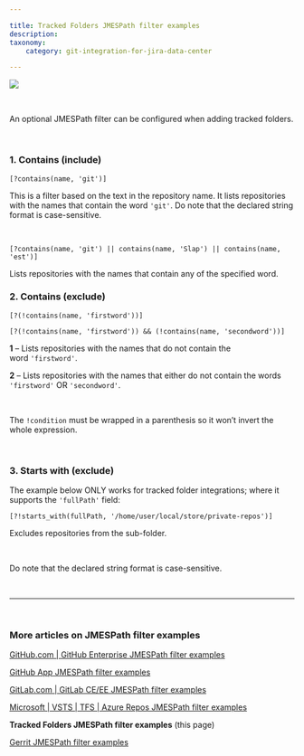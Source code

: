 ```yaml
---

title: Tracked Folders JMESPath filter examples
description:
taxonomy:
    category: git-integration-for-jira-data-center

---
```


![](/wp-content/uploads/tracked-folder-mobile-custom3.png)

&nbsp;

An optional JMESPath filter can be configured when adding tracked folders.

&nbsp;

### 1\. Contains (include)

`[?contains(name, 'git')]`

This is a filter based on the text in the repository name. It lists repositories with the names that contain the word `'git'`. Do note that the declared string format is case-sensitive.

&nbsp;

`[?contains(name, 'git') || contains(name, 'Slap') || contains(name, 'est')]`

Lists repositories with the names that contain any of the specified word.

### 2\. Contains (exclude)

`[?(!contains(name, 'firstword'))]`

`[?(!contains(name, 'firstword')) && (!contains(name, 'secondword'))]`

**1** – Lists repositories with the names that do not contain the word `'firstword'`.

**2** – Lists repositories with the names that either do not contain the words `'firstword'` OR `'secondword'`.

&nbsp;

<div class="bbb-callout bbb--note">
    <div class="irow">
    <div class="ilogobox">
        <span class="logoimg"></span>
    </div>
    <div class="imsgbox">
        The <code>!condition</code> must be wrapped in a parenthesis so it won’t invert the whole expression.
    </div>
    </div>
</div>

&nbsp;

### 3\. Starts with (exclude)

The example below ONLY works for tracked folder integrations; where it supports the `'fullPath'` field:

`[?!starts_with(fullPath, '/home/user/local/store/private-repos')]`

Excludes repositories from the sub-folder.

&nbsp;

<div class="bbb-callout bbb--info">
    <div class="irow">
    <div class="ilogobox">
        <span class="logoimg"></span>
    </div>
    <div class="imsgbox">
        Do note that the declared string format is case-sensitive.
    </div>
    </div>
</div>

&nbsp;
* * *
&nbsp;

### More articles on JMESPath filter examples

[GitHub.com \| GitHub Enterprise JMESPath filter examples](/git-integration-for-jira-data-center/GitHub-GitHub-Enterprise-JMESPath-filter-examples-gij-self-managed)

[GitHub App JMESPath filter examples](/git-integration-for-jira-data-center/GitHub-App-JMESPath-filter-examples-gij-self-managed)

[GitLab.com \| GitLab CE/EE JMESPath filter examples](/git-integration-for-jira-data-center/GitLab-GitLab-CE-EE-JMESPath-filter-examples-gij-self-managed)

[Microsoft \| VSTS \| TFS \| Azure Repos JMESPath filter examples](/git-integration-for-jira-data-center/Microsoft-VSTS-TFS-Azure-Repos-JMESPath-filter-examples-gij-self-managed)

**Tracked Folders JMESPath filter examples** (this page)

[Gerrit JMESPath filter examples](/git-integration-for-jira-data-center/Gerrit-JMESPath-filter-examples-gij-self-managed)

